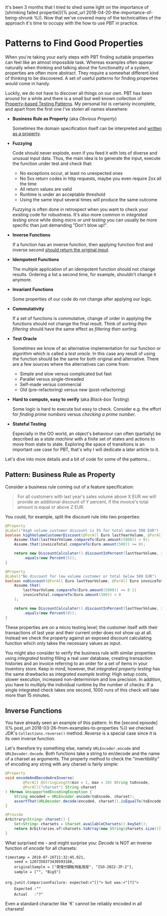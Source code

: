 It's been 3 months that I tried to shed some light on the importance of
[shrinking failed propertie]({% post_url 2018-04-20-the-importance-of-being-shrunk %}).
Now that we've covered many of the technicalities of the approach it's
time to occupy with the how to use PBT in practice.

# Patterns to Find Good Properties

When you're taking your early steps with PBT finding suitable properties can
feel like an almost impossible task. Whereas examples often appear naturally
when thinking and talking about the functionality of a system, properties
are often more abstract. They require a somewhat different kind
of thinking to be discovered. A set of useful _patterns_ for finding
properties would come in handy.

Luckily, we do not have to discover all things on our own. PBT has
been around for a while and there is a small but well known collection
of [Property-based Testing Patterns](https://blog.ssanj.net/posts/2016-06-26-property-based-testing-patterns.html).
My personal list is certainly incomplete, and apart from the first one
I've stolen all names elsewhere:

- __Business Rule as Property__ (aka _Obvious Property_)

  Sometimes the domain specification itself can be interpreted
  and [written as a property](#pattern-business-rule-as-property).

- __Fuzzying__

  Code should never explode, even if you feed it with lots of diverse and unusual
  input data. Thus, the main idea is to generate the input, execute the
  function under test and check that:

  - No exceptions occur, at least no unexpected ones
  - No 5xx return codes in http requests, maybe you even require 2xx all the time
  - All return values are valid
  - Runtime is under an acceptable threshold
  - Using the same input several times will produce the same outcome

  _Fuzzying_ is often done in retrospect when you want to check your
  existing code for robustness. It's also more common in
  _integrated testing_ since while doing _micro or unit testing_ you can
  usually be more specific than just demanding "Don't blow up!".


- __Inverse Functions__

  If a function has an inverse function, then applying function first
  and inverse second [should return the original input](#inverse-functions).

- __Idempotent Functions__

  The multiple application of an idempotent function should not change results.
  Ordering a list a second time, for example, shouldn't change it anymore.

- __Invariant Functions__

  Some properties of our code do not change after applying our logic.

- __Commutativity__

  If a set of functions is commutative, change of order in applying the functions
  should not change the final result. Think of _sorting then filtering_ should
  have the same effect as _filtering then sorting_.

- __Test Oracle__

  Sometimes we know of an alternative implementation for our function or algorithm
  which is called a _test oracle_.
  In this case any result of using the function should be the same for both
  original and alternative. There are a few sources where the alternatives
  can come from:

  - Simple and slow versus complicated but fast
  - Parallel versus single-threaded
  - Self-made versus commercial
  - Old (pre-refactoring) versus new (post-refactoring)

- __Hard to compute, easy to verify__ (aka _Black-box Testing_)

  Some logic is hard to execute but easy to check. Consider e.g.
  the effort for _finding prime numbers_ versus _checking a prime number_.

- __Stateful Testing__

  Especially in the OO world, an object's behaviour can often (partially)
  be described as a _state machine_ with a finite set of states and actions
  to move from state to state. Exploring the space of transitions is
  an important use case for PBT, that's why I will dedicate a later article
  to it.

Let's dive into more details and a bit of code for some of the patterns...

## Pattern: Business Rule as Property

Consider a business rule coming out of a feature specification:

> For all customers with last year's sales volume above X EUR
> we will provide an additional discount of Y percent, if the invoice's
> total amount is equal or above Z EUR.

You could, for example, split the discount rule into two properties:

```java
@Property
@Label("High volume customer discount is 5% for total above 500 EUR")
boolean highVolumeCustomerDiscount(@ForAll Euro lastYearVolume, @ForAll Euro invoiceTotal) {
    Assume.that(lastYearVolume.compareTo(Euro.amount(5000)) > 0);
    Assume.that(invoiceTotal.compareTo(Euro.amount(500)) >= 0);

    return new DiscountCalculator().discountInPercent(lastYearVolume, invoiceTotal)
        .equals(new Percent(5));
}

@Property
@Label("No discount for low volume customer or total below 500 EUR")
boolean noDiscount(@ForAll Euro lastYearVolume, @ForAll Euro invoiceTotal) {
    Assume.that(
        lastYearVolume.compareTo(Euro.amount(5000)) <= 0 ||
        invoiceTotal.compareTo(Euro.amount(500)) < 0
    );

    return new DiscountCalculator().discountInPercent(lastYearVolume, invoiceTotal)
        .equals(new Percent(0));
}
```

These properties are on a micro testing level; the customer itself with
their transactions of last year and their current order does not show up
at all. Instead we check the property against an exposed discount calculating
function which only takes the necessary values as input.

You might also consider to verify the business rule with similar properties
using _integrated testing_ filling a real user database, creating transaction histories
and an invoice referring to an order for a set of items in your inventory store.
Keep in mind, however,
that _integrated property testing_ has the same drawbacks as _integrated
example testing_: High setup costs, slower execution, increased non-determinism
and low precision. In addition, you have to multiply the individual runtime
by the number of checks: If a single integrated check takes one second,
1000 runs of this check will take more than 15 minutes.


## Inverse Functions

You have already seen an example of this pattern. In the
[second episode]({% post_url 2018-03-26-from-examples-to-properties %})
we checked JDK's `Collections.reverse()` method. _Reverse_ is a special
case since it is its own inverse function.

Let's therefore try something else, namely `URLEncoder.encode` and
`URLDecoder.decode`. Both functions take a string to en/decode and the
name of a charset as arguments. The property method to check the "invertibility"
of encoding any string with any charset is fairly simple:

```java
@Property
void encodeAndDecodeAreInverse(
        @ForAll @StringLength(min = 1, max = 20) String toEncode,
        @ForAll("charset") String charset
) throws UnsupportedEncodingException {
    String encoded = URLEncoder.encode(toEncode, charset);
    assertThat(URLDecoder.decode(encoded, charset)).isEqualTo(toEncode);
}

@Provide
Arbitrary<String> charset() {
    Set<String> charsets = Charset.availableCharsets().keySet();
    return Arbitraries.of(charsets.toArray(new String[charsets.size()]));
}
```

What surprised me - and might surprise you: _Decode_ is NOT an inverse
function of _encode_ for all charsets:

```
timestamp = 2018-07-16T11:32:45.021,
    seed = 1207350373430593188,
    originalSample = ["萸偟쌴穎䀝珣亂兝뢏", "ISO-2022-JP-2"],
    sample = ["", "Big5"]

org.junit.ComparisonFailure: expected:<"[]"> but was:<"[?]">
    Expected :""
    Actual   :"?"
```

Even a standard character like '€' cannot be reliably encoded in all charsets!